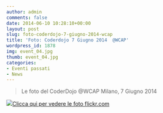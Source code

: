 ```yaml
---
author: admin
comments: false
date: 2014-06-10 10:28:10+00:00
layout: post
slug: foto-coderdojo-7-giugno-2014-wcap
title: 'Foto: Coderdojo 7 Giugno 2014  @WCAP'
wordpress_id: 1878
img: event_04.jpg
thumb: event_04.jpg
categories:
- Eventi passati
- News
---
```


<blockquote>Le foto del CoderDojo @WCAP Milano, 7 Giugno 2014</blockquote>




[![](http://coderdojomilano.it/wp-content/uploads/2014/06/wcap_2014.jpg)Clicca qui per vedere le foto flickr.com](https://www.flickr.com/photos/98942956@N02/sets/72157644648843767/)
